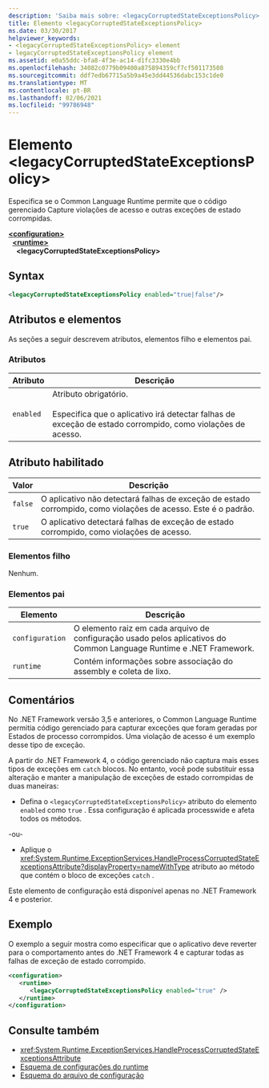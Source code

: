 ```yaml
---
description: 'Saiba mais sobre: <legacyCorruptedStateExceptionsPolicy> elemento'
title: Elemento <legacyCorruptedStateExceptionsPolicy>
ms.date: 03/30/2017
helpviewer_keywords:
- <legacyCorruptedStateExceptionsPolicy> element
- legacyCorruptedStateExceptionsPolicy element
ms.assetid: e0a55ddc-bfa8-4f3e-ac14-d1fc3330e4bb
ms.openlocfilehash: 34082c0779b09400a875894359cf7cf501173508
ms.sourcegitcommit: ddf7edb67715a5b9a45e3dd44536dabc153c1de0
ms.translationtype: MT
ms.contentlocale: pt-BR
ms.lasthandoff: 02/06/2021
ms.locfileid: "99786948"
---
```

# <a name="legacycorruptedstateexceptionspolicy-element"></a>Elemento \<legacyCorruptedStateExceptionsPolicy>

Especifica se o Common Language Runtime permite que o código gerenciado Capture violações de acesso e outras exceções de estado corrompidas.  
  
[**\<configuration>**](../configuration-element.md)\
&nbsp;&nbsp;[**\<runtime>**](runtime-element.md)\
&nbsp;&nbsp;&nbsp;&nbsp;**\<legacyCorruptedStateExceptionsPolicy>**  
  
## <a name="syntax"></a>Syntax  
  
```xml  
<legacyCorruptedStateExceptionsPolicy enabled="true|false"/>  
```  
  
## <a name="attributes-and-elements"></a>Atributos e elementos  

 As seções a seguir descrevem atributos, elementos filho e elementos pai.  
  
### <a name="attributes"></a>Atributos  
  
|Atributo|Descrição|  
|---------------|-----------------|  
|`enabled`|Atributo obrigatório.<br /><br /> Especifica que o aplicativo irá detectar falhas de exceção de estado corrompido, como violações de acesso.|  
  
## <a name="enabled-attribute"></a>Atributo habilitado  
  
|Valor|Descrição|  
|-----------|-----------------|  
|`false`|O aplicativo não detectará falhas de exceção de estado corrompido, como violações de acesso. Este é o padrão.|  
|`true`|O aplicativo detectará falhas de exceção de estado corrompido, como violações de acesso.|  
  
### <a name="child-elements"></a>Elementos filho  

 Nenhum.  
  
### <a name="parent-elements"></a>Elementos pai  
  
|Elemento|Descrição|  
|-------------|-----------------|  
|`configuration`|O elemento raiz em cada arquivo de configuração usado pelos aplicativos do Common Language Runtime e .NET Framework.|  
|`runtime`|Contém informações sobre associação do assembly e coleta de lixo.|  
  
## <a name="remarks"></a>Comentários  

 No .NET Framework versão 3,5 e anteriores, o Common Language Runtime permitia código gerenciado para capturar exceções que foram geradas por Estados de processo corrompidos. Uma violação de acesso é um exemplo desse tipo de exceção.  
  
 A partir do .NET Framework 4, o código gerenciado não captura mais esses tipos de exceções em `catch` blocos. No entanto, você pode substituir essa alteração e manter a manipulação de exceções de estado corrompidas de duas maneiras:  
  
- Defina o `<legacyCorruptedStateExceptionsPolicy>` atributo do elemento `enabled` como `true` . Essa configuração é aplicada processwide e afeta todos os métodos.  
  
 -ou-  
  
- Aplique o <xref:System.Runtime.ExceptionServices.HandleProcessCorruptedStateExceptionsAttribute?displayProperty=nameWithType> atributo ao método que contém o bloco de exceções `catch` .  
  
 Este elemento de configuração está disponível apenas no .NET Framework 4 e posterior.  
  
## <a name="example"></a>Exemplo  

 O exemplo a seguir mostra como especificar que o aplicativo deve reverter para o comportamento antes do .NET Framework 4 e capturar todas as falhas de exceção de estado corrompido.  
  
```xml  
<configuration>  
   <runtime>  
      <legacyCorruptedStateExceptionsPolicy enabled="true" />  
   </runtime>  
</configuration>  
```  
  
## <a name="see-also"></a>Consulte também

- <xref:System.Runtime.ExceptionServices.HandleProcessCorruptedStateExceptionsAttribute>
- [Esquema de configurações do runtime](index.md)
- [Esquema do arquivo de configuração](../index.md)

